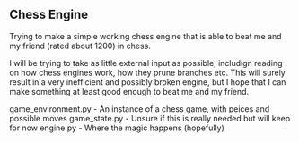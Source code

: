 Chess Engine
----------------
Trying to make a simple working chess engine that is able to beat me and my friend (rated about 1200) in chess.

I will be trying to take as little external input as possible, includign reading on how chess engines work, how they prune branches etc. This will surely result in a very inefficient and possibly broken engine, but I hope that I can make something at least good enough to beat me and my friend.

game_environment.py - An instance of a chess game, with peices and possible moves
game_state.py - Unsure if this is really needed but will keep for now
engine.py - Where the magic happens (hopefully)